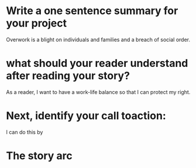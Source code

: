 # Write a one sentence summary for your project
Overwork is a blight on individuals and families and a breach of social order.

# what should your reader understand after reading your story?
As a reader, I want to have a work-life balance so that I can protect my right.

# Next, identify your call toaction:
I can do this by 

# The story arc
